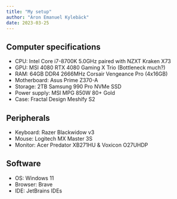 ```yaml
---
title: "My setup"
author: "Aron Emanuel Kylebäck"
date: 2023-03-25
---
```

## Computer specifications
- CPU: Intel Core i7-8700K 5.0GHz paired with NZXT Kraken X73
- GPU: MSI 4080 RTX 4080 Gaming X Trio (Bottleneck much?)
- RAM: 64GB DDR4 2666MHz Corsair Vengeance Pro (4x16GB)
- Motherboard: Asus Prime Z370-A
- Storage: 2TB Samsung 990 Pro NVMe SSD
- Power supply: MSI MPG 850W 80+ Gold
- Case: Fractal Design Meshify S2

## Peripherals
- Keyboard: Razer Blackwidow v3
- Mouse: Logitech MX Master 3S
- Monitor: Acer Predator XB271HU & Voxicon O27UHDP

## Software
- OS: Windows 11
- Browser: Brave
- IDE: JetBrains IDEs